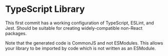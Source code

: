 # TypeScript Library

This first commit has a working configuration of TypeScript, ESLint, and Jest. Should be suitable for creating widely-compatible non-React packages.

Note that the generated code is CommonJS and not ESModules. This allows your library to be imported by code which is not written as an ESModule.